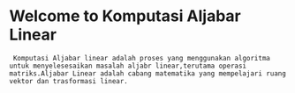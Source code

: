 # Welcome to Komputasi Aljabar Linear
     
     Komputasi Aljabar linear adalah proses yang menggunakan algoritma untuk menyelesesaikan masalah aljabr linear,terutama operasi matriks.Aljabar Linear adalah cabang matematika yang mempelajari ruang vektor dan trasformasi linear.

```{tableofcontents}
```
